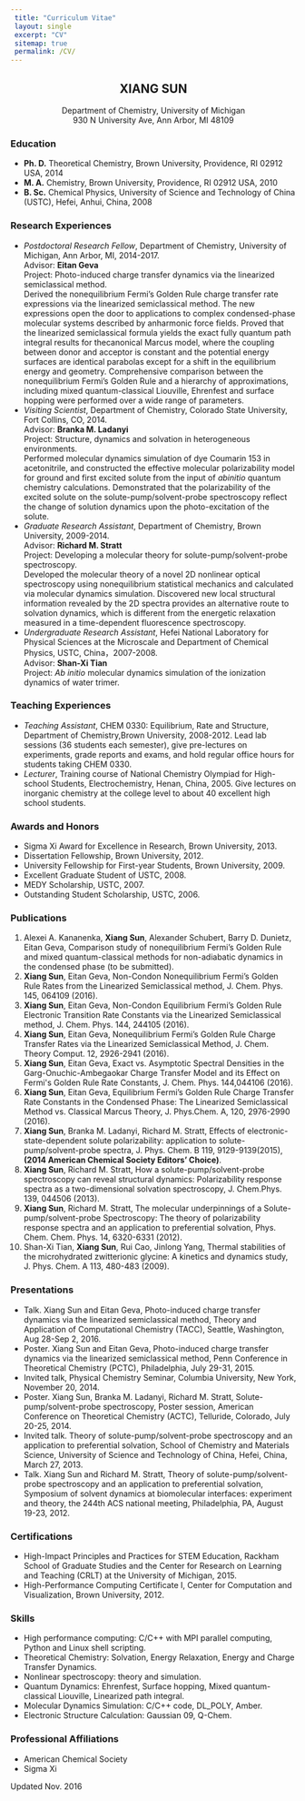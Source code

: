 ```yaml
---
 title: "Curriculum Vitae"
 layout: single 
 excerpt: "CV" 
 sitemap: true 
 permalink: /CV/  
---
```

 



<center> <h2> XIANG SUN </h2> </center>
<center> Department of Chemistry, University of Michigan  </center> 

<center> 930 N University Ave, Ann Arbor, MI 48109  </center> 
 
### Education  

* **Ph. D.** Theoretical Chemistry, Brown University, Providence, RI 02912 USA, 2014
* **M. A.** Chemistry, Brown University, Providence, RI 02912 USA, 2010 
* **B. Sc.** Chemical Physics, University of Science and Technology of China (USTC), Hefei, Anhui, China, 2008

### Research Experiences

* _Postdoctoral Research Fellow_, Department of Chemistry, University of Michigan, Ann Arbor, MI, 2014-2017.    
Advisor: **Eitan Geva**  
Project: Photo-induced charge transfer dynamics via the linearized semiclassical method.  
Derived the nonequilibrium Fermi’s Golden Rule charge transfer rate expressions via the linearized semiclassical method. The new expressions open the door to applications to complex condensed-phase molecular systems described by anharmonic force fields. Proved that the linearized semiclassical formula yields the exact fully quantum path integral results for thecanonical Marcus model, where the coupling between donor and acceptor is constant and the potential energy surfaces are identical parabolas except for a shift in the equilibrium energy and geometry. Comprehensive comparison between the nonequilibrium Fermi’s Golden Rule and a hierarchy of approximations, including mixed quantum-classical Liouville, Ehrenfest and surface hopping were performed over a wide range of parameters.
* _Visiting Scientist_, Department of Chemistry, Colorado State University, Fort Collins, CO, 2014.  
Advisor: **Branka M. Ladanyi**  
Project: Structure, dynamics and solvation in heterogeneous environments.   
Performed molecular dynamics simulation of dye Coumarin 153 in acetonitrile, and constructed the effective molecular polarizability model for ground and first excited solute from the input of _abinitio_ quantum chemistry calculations. Demonstrated that the polarizability of the excited solute on the solute-pump/solvent-probe spectroscopy reflect the change of solution dynamics upon the photo-excitation of the solute.
* _Graduate Research Assistant_, Department of Chemistry, Brown University, 2009-2014.  
Advisor: **Richard M. Stratt**  
Project: Developing a molecular theory for solute-pump/solvent-probe spectroscopy.    
Developed the molecular theory of a novel 2D nonlinear optical spectroscopy using nonequilibrium statistical mechanics and calculated via molecular dynamics simulation. Discovered new local structural information revealed by the 2D spectra provides an alternative route to solvation dynamics, which is different from the energetic relaxation measured in a time-dependent fluorescence spectroscopy.  
* _Undergraduate Research Assistant_, Hefei National Laboratory for Physical Sciences at the Microscale and Department of Chemical Physics, USTC, China，2007-2008.  
Advisor: **Shan-Xi Tian**  
Project: _Ab initio_ molecular dynamics simulation of the ionization dynamics of water trimer.    

### Teaching Experiences

* _Teaching Assistant_, CHEM 0330: Equilibrium, Rate and Structure, Department of Chemistry,Brown University, 2008-2012. Lead lab sessions (36 students each semester), give pre-lectures on experiments, grade reports and exams, and hold regular office hours for students taking CHEM 0330.
* _Lecturer_, Training course of National Chemistry Olympiad for High-school Students, Electrochemistry, Henan, China, 2005. Give lectures on inorganic chemistry at the college level to about 40 excellent high school students.

### Awards and Honors
* Sigma Xi Award for Excellence in Research, Brown University, 2013.
* Dissertation Fellowship, Brown University, 2012.
* University Fellowship for First-year Students, Brown University, 2009.
* Excellent Graduate Student of USTC, 2008.
* MEDY Scholarship, USTC, 2007.
* Outstanding Student Scholarship, USTC, 2006.

### Publications
1. Alexei A. Kananenka, **Xiang Sun**, Alexander Schubert, Barry D. Dunietz, Eitan Geva, Comparison study of nonequilibrium Fermi’s Golden Rule and mixed quantum-classical methods for non-adiabatic dynamics in the condensed phase (to be submitted).
2. **Xiang Sun**, Eitan Geva, Non-Condon Nonequilibrium Fermi’s Golden Rule Rates from the Linearized Semiclassical method, J. Chem. Phys. 145, 064109 (2016).
3. **Xiang Sun**, Eitan Geva, Non-Condon Equilibrium Fermi’s Golden Rule Electronic Transition Rate Constants via the Linearized Semiclassical method, J. Chem. Phys. 144, 244105 (2016).
4. **Xiang Sun**, Eitan Geva, Nonequilibrium Fermi’s Golden Rule Charge Transfer Rates via the Linearized Semiclassical Method, J. Chem. Theory Comput. 12, 2926-2941 (2016).
5. **Xiang Sun**, Eitan Geva, Exact vs. Asymptotic Spectral Densities in the Garg-Onuchic-Ambegaokar Charge Transfer Model and its Effect on Fermi's Golden Rule Rate Constants, J. Chem. Phys. 144,044106 (2016).
6. **Xiang Sun**, Eitan Geva, Equilibrium Fermi’s Golden Rule Charge Transfer Rate Constants in the Condensed Phase: The Linearized Semiclassical Method vs. Classical Marcus Theory, J. Phys.Chem. A, 120, 2976-2990 (2016).
7. **Xiang Sun**, Branka M. Ladanyi, Richard M. Stratt, Effects of electronic-state-dependent solute polarizability: application to solute-pump/solvent-probe spectra, J. Phys. Chem. B 119, 9129-9139(2015), **(2014 American Chemical Society Editors’ Choice)**.
8. **Xiang Sun**, Richard M. Stratt, How a solute-pump/solvent-probe spectroscopy can reveal structural dynamics: Polarizability response spectra as a two-dimensional solvation spectroscopy, J. Chem.Phys. 139, 044506 (2013).
9. **Xiang Sun**, Richard M. Stratt, The molecular underpinnings of a Solute-pump/solvent-probe Spectroscopy: The theory of polarizability response spectra and an application to preferential solvation, Phys. Chem. Chem. Phys. 14, 6320-6331 (2012).
10. Shan-Xi Tian, **Xiang Sun**, Rui Cao, Jinlong Yang, Thermal stabilities of the microhydrated zwitterionic glycine: A kinetics and dynamics study, J. Phys. Chem. A 113, 480-483 (2009).

### Presentations
* Talk. Xiang Sun and Eitan Geva, Photo-induced charge transfer dynamics via the linearized semiclassical method, Theory and Application of Computational Chemistry (TACC), Seattle, Washington, Aug 28-Sep 2, 2016.
* Poster. Xiang Sun and Eitan Geva, Photo-induced charge transfer dynamics via the linearized semiclassical method, Penn Conference in Theoretical Chemistry (PCTC), Philadelphia, July 29-31, 2015.
* Invited talk, Physical Chemistry Seminar, Columbia University, New York, November 20, 2014.
* Poster. Xiang Sun, Branka M. Ladanyi, Richard M. Stratt, Solute-pump/solvent-probe spectroscopy, Poster session, American Conference on Theoretical Chemistry (ACTC), Telluride, Colorado, July 20-25, 2014.
* Invited talk. Theory of solute-pump/solvent-probe spectroscopy and an application to preferential solvation, School of Chemistry and Materials Science, University of Science and Technology of China, Hefei, China, March 27, 2013.
* Talk. Xiang Sun and Richard M. Stratt, Theory of solute-pump/solvent-probe spectroscopy and an application to preferential solvation, Symposium of solvent dynamics at biomolecular interfaces: experiment and theory, the 244th ACS national meeting, Philadelphia, PA, August 19-23, 2012.

### Certifications
* High-Impact Principles and Practices for STEM Education, Rackham School of Graduate Studies and the Center for Research on Learning and Teaching (CRLT) at the University of Michigan, 2015.
* High-Performance Computing Certificate I, Center for Computation and Visualization, Brown University, 2012.

### Skills
* High performance computing: C/C++ with MPI parallel computing, Python and Linux shell scripting.
* Theoretical Chemistry: Solvation, Energy Relaxation, Energy and Charge Transfer Dynamics.
* Nonlinear spectroscopy: theory and simulation.
* Quantum Dynamics: Ehrenfest, Surface hopping, Mixed quantum-classical Liouville, Linearized path integral.
* Molecular Dynamics Simulation: C/C++ code, DL_POLY, Amber.
* Electronic Structure Calculation: Gaussian 09, Q-Chem.

### Professional Affiliations
* American Chemical Society
* Sigma Xi


Updated Nov. 2016
